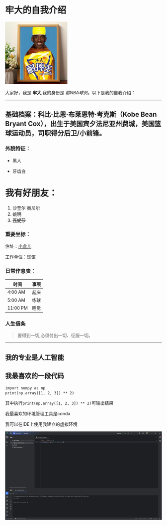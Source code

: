 # 牢大的自我介绍
<img src="man.jpg" width="200"/>

大家好，我是 __牢大__,我的身份是 _前NBA球员_。以下是我的自我介绍：
***
## 基础档案：科比·比恩·布莱恩特·考克斯（Kobe Bean Bryant Cox），出生于美国宾夕法尼亚州费城，美国篮球运动员，司职得分后卫/小前锋。
### 外貌特征：
* 黑人
- 牙齿白
# 我有好朋友：
1. 沙奎尔 奥尼尔
2. 姚明
3.  ~~瓦妮莎~~
### 重要坐标：
住址：[小盒儿](https://baijiahao.baidu.com/s?id=1820103746758157043)

工作单位：[球馆](https://baike.sogou.com/v45185.htm)
### 日常作息表：
| 时间       | 事项 |
|----------|----|
| 4:00 AM  | 起床 |
| 5:00 AM  | 练球 |
| 11:00 PM | 睡觉 |

### 人生信条

> 要得到一切,必须付出一切、征服一切。

------
## 我的专业是人工智能

## 我最喜欢的一段代码
```
import numpy as np
print(np.array([1, 2, 3]) ** 2)
```
其中执行`print(np.array([1, 2, 3]) ** 2)`可输出结果

我最喜欢的环境管理工具是conda

我可以在IDE上使用我建立的虚拟环境

<img src="1.png"/>